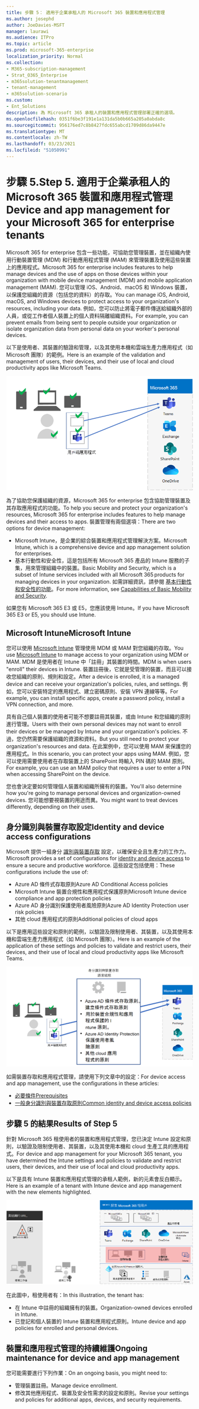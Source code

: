 ```yaml
---
title: 步驟 5： 適用于企業承租人的 Microsoft 365 裝置和應用程式管理
ms.author: josephd
author: JoeDavies-MSFT
manager: laurawi
ms.audience: ITPro
ms.topic: article
ms.prod: microsoft-365-enterprise
localization_priority: Normal
ms.collection:
- M365-subscription-management
- Strat_O365_Enterprise
- m365solution-tenantmanagement
- tenant-management
- m365solution-scenario
ms.custom:
- Ent_Solutions
description: 為 Microsoft 365 承租人的裝置和應用程式管理部署正確的選項。
ms.openlocfilehash: 0351f6be3f191e1a131da5b0b665a205a0abda8c
ms.sourcegitcommit: 956176ed7c8b8427fdc655abcd1709d86da9447e
ms.translationtype: MT
ms.contentlocale: zh-TW
ms.lasthandoff: 03/23/2021
ms.locfileid: "51050991"
---
```

# <a name="step-5-device-and-app-management-for-your-microsoft-365-for-enterprise-tenants"></a><span data-ttu-id="e4cd7-104">步驟 5.</span><span class="sxs-lookup"><span data-stu-id="e4cd7-104">Step 5.</span></span> <span data-ttu-id="e4cd7-105">適用于企業承租人的 Microsoft 365 裝置和應用程式管理</span><span class="sxs-lookup"><span data-stu-id="e4cd7-105">Device and app management for your Microsoft 365 for enterprise tenants</span></span>

<span data-ttu-id="e4cd7-106">Microsoft 365 for enterprise 包含一些功能，可協助您管理裝置，並在組織內使用行動裝置管理 (MDM) 和行動應用程式管理 (MAM) 來管理裝置及使用這些裝置上的應用程式。</span><span class="sxs-lookup"><span data-stu-id="e4cd7-106">Microsoft 365 for enterprise includes features to help manage devices and the use of apps on those devices within your organization with mobile device management (MDM) and mobile application management (MAM).</span></span> <span data-ttu-id="e4cd7-107">您可以管理 iOS、Android、macOS 和 Windows 裝置，以保護您組織的資源（包括您的資料）的存取。</span><span class="sxs-lookup"><span data-stu-id="e4cd7-107">You can manage iOS, Android, macOS, and Windows devices to protect access to your organization's resources, including your data.</span></span> <span data-ttu-id="e4cd7-108">例如，您可以防止將電子郵件傳送給組織外部的人員，或從工作者個人裝置上的個人資料隔離組織資料。</span><span class="sxs-lookup"><span data-stu-id="e4cd7-108">For example, you can prevent emails from being sent to people outside your organization or isolate organization data from personal data on your worker's personal devices.</span></span>

<span data-ttu-id="e4cd7-109">以下是使用者、其裝置的驗證和管理，以及其使用本機和雲端生產力應用程式（如 Microsoft 團隊）的範例。</span><span class="sxs-lookup"><span data-stu-id="e4cd7-109">Here is an example of the validation and management of users, their devices, and their use of local and cloud productivity apps like Microsoft Teams.</span></span>

![使用者、裝置及應用程式的驗證與管理](../media/tenant-management-overview/tenant-management-device-app-mgmt.png)

<span data-ttu-id="e4cd7-111">為了協助您保護組織的資源，Microsoft 365 for enterprise 包含協助管理裝置及其存取應用程式的功能。</span><span class="sxs-lookup"><span data-stu-id="e4cd7-111">To help you secure and protect your organization's resources, Microsoft 365 for enterprise includes features to help manage devices and their access to apps.</span></span> <span data-ttu-id="e4cd7-112">裝置管理有兩個選項：</span><span class="sxs-lookup"><span data-stu-id="e4cd7-112">There are two options for device management:</span></span>

- <span data-ttu-id="e4cd7-113">Microsoft Intune，是企業的綜合裝置和應用程式管理解決方案。</span><span class="sxs-lookup"><span data-stu-id="e4cd7-113">Microsoft Intune, which is a comprehensive device and app management solution for enterprises.</span></span>
- <span data-ttu-id="e4cd7-114">基本行動性和安全性，這是包括所有 Microsoft 365 產品的 Intune 服務的子集，用來管理組織中的裝置。</span><span class="sxs-lookup"><span data-stu-id="e4cd7-114">Basic Mobility and Security, which is a subset of Intune services included with all Microsoft 365 products for managing devices in your organization.</span></span> <span data-ttu-id="e4cd7-115">如需詳細資訊，請參閱 [基本行動性和安全性的功能](../admin/basic-mobility-security/capabilities.md)。</span><span class="sxs-lookup"><span data-stu-id="e4cd7-115">For more information, see [Capabilities of Basic Mobility and Security](../admin/basic-mobility-security/capabilities.md).</span></span>

<span data-ttu-id="e4cd7-116">如果您有 Microsoft 365 E3 或 E5，您應該使用 Intune。</span><span class="sxs-lookup"><span data-stu-id="e4cd7-116">If you have Microsoft 365 E3 or E5, you should use Intune.</span></span>

## <a name="microsoft-intune"></a><span data-ttu-id="e4cd7-117">Microsoft Intune</span><span class="sxs-lookup"><span data-stu-id="e4cd7-117">Microsoft Intune</span></span>

<span data-ttu-id="e4cd7-118">您可以使用 [Microsoft Intune](/mem/intune/fundamentals/planning-guide) 管理使用 MDM 或 MAM 對您組織的存取。</span><span class="sxs-lookup"><span data-stu-id="e4cd7-118">You use [Microsoft Intune](/mem/intune/fundamentals/planning-guide) to manage access to your organization using MDM or MAM.</span></span> <span data-ttu-id="e4cd7-119">MDM 是使用者在 Intune 中「註冊」其裝置的時間。</span><span class="sxs-lookup"><span data-stu-id="e4cd7-119">MDM is when users "enroll" their devices in Intune.</span></span> <span data-ttu-id="e4cd7-120">裝置註冊後，它就是受管理的裝置，而且可以接收您組織的原則、規則和設定。</span><span class="sxs-lookup"><span data-stu-id="e4cd7-120">After a device is enrolled, it is a managed device and can receive your organization's  policies, rules, and settings.</span></span> <span data-ttu-id="e4cd7-121">例如，您可以安裝特定的應用程式、建立密碼原則、安裝 VPN 連線等等。</span><span class="sxs-lookup"><span data-stu-id="e4cd7-121">For example, you can install specific apps, create a password policy, install a VPN connection, and more.</span></span>

<span data-ttu-id="e4cd7-122">具有自己個人裝置的使用者可能不想要註冊其裝置，或由 Intune 和您組織的原則進行管理。</span><span class="sxs-lookup"><span data-stu-id="e4cd7-122">Users with their own personal devices may not want to enroll their devices or be managed by Intune and your organization's policies.</span></span> <span data-ttu-id="e4cd7-123">不過，您仍然需要保護組織的資源和資料。</span><span class="sxs-lookup"><span data-stu-id="e4cd7-123">But you still need to protect your organization's resources and data.</span></span> <span data-ttu-id="e4cd7-124">在此案例中，您可以使用 MAM 來保護您的應用程式。</span><span class="sxs-lookup"><span data-stu-id="e4cd7-124">In this scenario, you can protect your apps using MAM.</span></span> <span data-ttu-id="e4cd7-125">例如，您可以使用需要使用者在存取裝置上的 SharePoint 時輸入 PIN 碼的 MAM 原則。</span><span class="sxs-lookup"><span data-stu-id="e4cd7-125">For example, you can use an MAM policy that requires a user to enter a PIN when accessing SharePoint on the device.</span></span>

<span data-ttu-id="e4cd7-126">您也會決定要如何管理個人裝置和組織所擁有的裝置。</span><span class="sxs-lookup"><span data-stu-id="e4cd7-126">You'll also determine how you're going to manage personal devices and organization-owned devices.</span></span> <span data-ttu-id="e4cd7-127">您可能想要視裝置的用途而異。</span><span class="sxs-lookup"><span data-stu-id="e4cd7-127">You might want to treat devices differently, depending on their uses.</span></span>

## <a name="identity-and-device-access-configurations"></a><span data-ttu-id="e4cd7-128">身分識別與裝置存取設定</span><span class="sxs-lookup"><span data-stu-id="e4cd7-128">Identity and device access configurations</span></span>

<span data-ttu-id="e4cd7-129">Microsoft 提供一組身分 [識別與裝置存取](../security/defender-365-security/microsoft-365-policies-configurations.md) 設定，以確保安全且生產力的工作力。</span><span class="sxs-lookup"><span data-stu-id="e4cd7-129">Microsoft provides a set of configurations for [identity and device access](../security/defender-365-security/microsoft-365-policies-configurations.md) to ensure a secure and productive workforce.</span></span> <span data-ttu-id="e4cd7-130">這些設定包括使用：</span><span class="sxs-lookup"><span data-stu-id="e4cd7-130">These configurations include the use of:</span></span>

- <span data-ttu-id="e4cd7-131">Azure AD 條件式存取原則</span><span class="sxs-lookup"><span data-stu-id="e4cd7-131">Azure AD Conditional Access policies</span></span>
- <span data-ttu-id="e4cd7-132">Microsoft Intune 裝置合規性和應用程式保護原則</span><span class="sxs-lookup"><span data-stu-id="e4cd7-132">Microsoft Intune device compliance and app protection policies</span></span>
- <span data-ttu-id="e4cd7-133">Azure AD 身分識別保護使用者風險原則</span><span class="sxs-lookup"><span data-stu-id="e4cd7-133">Azure AD Identity Protection user risk policies</span></span>
- <span data-ttu-id="e4cd7-134">其他 cloud 應用程式的原則</span><span class="sxs-lookup"><span data-stu-id="e4cd7-134">Additional policies of cloud apps</span></span>

<span data-ttu-id="e4cd7-135">以下是應用這些設定和原則的範例，以驗證及限制使用者、其裝置，以及其使用本機和雲端生產力應用程式（如 Microsoft 團隊）。</span><span class="sxs-lookup"><span data-stu-id="e4cd7-135">Here is an example of the application of these settings and policies to validate and restrict users, their devices, and their use of local and cloud productivity apps like Microsoft Teams.</span></span>

![身分識別與裝置存取設定，以瞭解使用者的需求和限制、裝置及其應用程式的使用](../media/tenant-management-overview/tenant-management-device-app-mgmt-golden-config.png)

<span data-ttu-id="e4cd7-137">如需裝置存取和應用程式管理，請使用下列文章中的設定：</span><span class="sxs-lookup"><span data-stu-id="e4cd7-137">For device access and app management, use the configurations in these articles:</span></span>

- [<span data-ttu-id="e4cd7-138">必要條件</span><span class="sxs-lookup"><span data-stu-id="e4cd7-138">Prerequisites</span></span>](../security/defender-365-security/identity-access-prerequisites.md)
- [<span data-ttu-id="e4cd7-139">一般身分識別與裝置存取原則</span><span class="sxs-lookup"><span data-stu-id="e4cd7-139">Common identity and device access policies</span></span>](../security/defender-365-security/identity-access-policies.md)

## <a name="results-of-step-5"></a><span data-ttu-id="e4cd7-140">步驟 5 的結果</span><span class="sxs-lookup"><span data-stu-id="e4cd7-140">Results of Step 5</span></span>

<span data-ttu-id="e4cd7-141">針對 Microsoft 365 租使用者的裝置和應用程式管理，您已決定 Intune 設定和原則，以驗證及限制使用者、其裝置，以及其使用本機和 cloud 生產工具的應用程式。</span><span class="sxs-lookup"><span data-stu-id="e4cd7-141">For device and app management for your Microsoft 365 tenant, you have determined the Intune settings and policies to validate and restrict users, their devices, and their use of local and cloud productivity apps.</span></span>

<span data-ttu-id="e4cd7-142">以下是具有 Intune 裝置和應用程式管理的承租人範例，新的元素會反白顯示。</span><span class="sxs-lookup"><span data-stu-id="e4cd7-142">Here is an example of a tenant with Intune device and app management with the new elements highlighted.</span></span>

![包含 Intune 裝置和應用程式管理的承租人範例](../media/tenant-management-overview/tenant-management-tenant-build-step5.png)

<span data-ttu-id="e4cd7-144">在此圖中，租使用者有：</span><span class="sxs-lookup"><span data-stu-id="e4cd7-144">In this illustration, the tenant has:</span></span>

- <span data-ttu-id="e4cd7-145">在 Intune 中註冊的組織擁有的裝置。</span><span class="sxs-lookup"><span data-stu-id="e4cd7-145">Organization-owned devices enrolled in Intune.</span></span>
- <span data-ttu-id="e4cd7-146">已登記和個人裝置的 Intune 裝置和應用程式原則。</span><span class="sxs-lookup"><span data-stu-id="e4cd7-146">Intune device and app policies for enrolled and personal devices.</span></span>

## <a name="ongoing-maintenance-for-device-and-app-management"></a><span data-ttu-id="e4cd7-147">裝置和應用程式管理的持續維護</span><span class="sxs-lookup"><span data-stu-id="e4cd7-147">Ongoing maintenance for device and app management</span></span>

<span data-ttu-id="e4cd7-148">您可能需要進行下列作業：</span><span class="sxs-lookup"><span data-stu-id="e4cd7-148">On an ongoing basis, you might need to:</span></span> 

- <span data-ttu-id="e4cd7-149">管理裝置註冊。</span><span class="sxs-lookup"><span data-stu-id="e4cd7-149">Manage device enrollment.</span></span>
- <span data-ttu-id="e4cd7-150">修改其他應用程式、裝置及安全性需求的設定和原則。</span><span class="sxs-lookup"><span data-stu-id="e4cd7-150">Revise your settings and policies for additional apps, devices, and security requirements.</span></span>